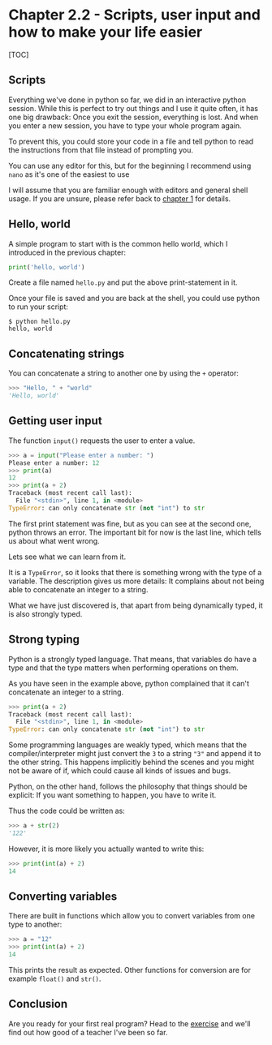 # Chapter 2.2 - Scripts, user input and how to make your life easier

[TOC]

## Scripts

Everything we've done in python so far, we did in an interactive python session. While this is perfect to try out things and I use it quite often, it has one big drawback: Once you exit the session, everything is lost. And when you enter a new session, you have to type your whole program again.

To prevent this, you could store your code in a file and tell python to read the instructions from that file instead of prompting you.

You can use any editor for this, but for the beginning I recommend using `nano` as it's one of the easiest to use

I will assume that you are familiar enough with editors and general shell usage. If you are unsure, please refer back to [chapter 1](../../1/) for details.

## Hello, world

A simple program to start with is the common hello world, which I introduced in the previous chapter:

```python
print('hello, world')
```

Create a file named `hello.py` and put the above print-statement in it.

Once your file is saved and you are back at the shell, you could use python to run your script:

```plaintext
$ python hello.py
hello, world
```

## Concatenating strings

You can concatenate a string to another one by using the `+` operator:

```python
>>> "Hello, " + "world"
'Hello, world'
```

## Getting user input

The function `input()` requests the user to enter a value.

```python
>>> a = input("Please enter a number: ")
Please enter a number: 12
>>> print(a)
12
>>> print(a + 2)
Traceback (most recent call last):
  File "<stdin>", line 1, in <module>
TypeError: can only concatenate str (not "int") to str
```

The first print statement was fine, but as you can see at the second one, python throws an error. The important bit for now is the last line, which tells us about what went wrong.

Lets see what we can learn from it.

It is a `TypeError`, so it looks that there is something wrong with the type of a variable.
The description gives us more details: It complains about not being able to concatenate an integer to a string.

What we have just discovered is, that apart from being dynamically typed, it is also strongly typed.

## Strong typing

Python is a strongly typed language. That means, that variables do have a type and that the type matters when performing operations on them.

As you have seen in the example above, python complained that it can't concatenate an integer to a string.

```python
>>> print(a + 2)
Traceback (most recent call last):
  File "<stdin>", line 1, in <module>
TypeError: can only concatenate str (not "int") to str
```

Some programming languages are weakly typed, which means that the compiler/interpreter might just convert the `3` to a string `"3"` and append it to the other string. This happens implicitly behind the scenes and you might not be aware of if, which could cause all kinds of issues and bugs.

Python, on the other hand, follows the philosophy that things should be explicit: If you want something to happen, you have to write it.

Thus the code could be written as:

```python
>>> a + str(2)
'122'
```

However, it is more likely you actually wanted to write this:

```python
>>> print(int(a) + 2)
14
```

## Converting variables

There are built in functions which allow you to convert variables from one type to another:

```python
>>> a = "12"
>>> print(int(a) + 2)
14
```

This prints the result as expected. Other functions for conversion are for example `float()` and `str()`.

## Conclusion

Are you ready for your first real program? Head to the [exercise](exercise/) and we'll find out how good of a teacher I've been so far.
